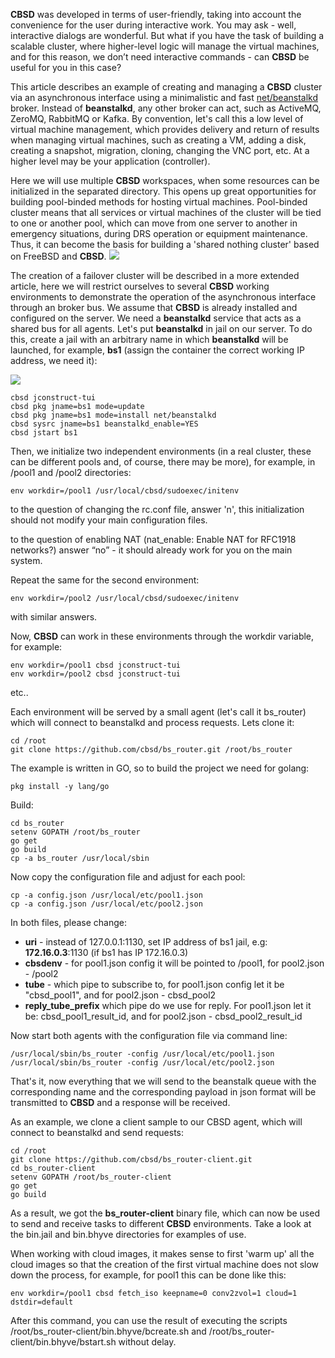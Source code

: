 **CBSD** was developed in terms of user-friendly, taking into account the convenience for the user during interactive work. You may ask - well, interactive dialogs
are wonderful. But what if you have the task of building a scalable cluster, where higher-level logic will manage the virtual machines, and for this reason,
we don’t need interactive commands - can **CBSD** be useful for you in this case?

This article describes an example of creating and managing a **CBSD** cluster via an asynchronous interface using a minimalistic and fast [net/beanstalkd](http://xph.us/software/beanstalkd/) broker.
Instead of **beanstalkd**, any other broker can act, such as ActiveMQ, ZeroMQ, RabbitMQ or Kafka.
By convention, let's call this a low level of virtual machine management, which provides delivery and return of results when managing virtual machines,
such as creating a VM, adding a disk, creating a snapshot, migration, cloning, changing the VNC port, etc. At a higher level may be your application (controller).

Here we will use multiple **CBSD** workspaces, when some resources can be initialized in the separated directory.
This opens up great opportunities for building pool-binded methods for hosting virtual machines. Pool-binded cluster means that all services or virtual machines
of the cluster will be tied to one or another pool, which can move from one server to another in emergency situations, during DRS operation or equipment maintenance.
Thus, it can become the basis for building a 'shared nothing cluster' based on FreeBSD and **CBSD**.
![](http://www.bsdstore.ru/img/cbsd_pool_mq1.png)

The creation of a failover cluster will be described in a more extended article, here we will restrict ourselves to several **CBSD**
working environments to demonstrate the operation of the asynchronous interface through an broker bus.
We assume that **CBSD** is already installed and configured on the server.
We need a **beanstalkd** service that acts as a shared bus for all agents.
Let's put **beanstalkd** in jail on our server.
To do this, create a jail with an arbitrary name in which **beanstalkd** will be launched, for example, **bs1** (assign the container the correct working IP address, we need it):

![](http://www.bsdstore.ru/img/cbsd_pool_mq2.png)

```
cbsd jconstruct-tui
cbsd pkg jname=bs1 mode=update
cbsd pkg jname=bs1 mode=install net/beanstalkd
cbsd sysrc jname=bs1 beanstalkd_enable=YES
cbsd jstart bs1
```

Then, we initialize two independent environments (in a real cluster, these can be different pools and, of course, there may be more), for example, in /pool1 and /pool2 directories:

```
env workdir=/pool1 /usr/local/cbsd/sudoexec/initenv
```

to the question of changing the rc.conf file, answer 'n', this initialization should not modify your main configuration files.

to the question of enabling NAT (nat\_enable: Enable NAT for RFC1918 networks?) answer “no” - it should already work for you on the main system.

Repeat the same for the second environment:

```
env workdir=/pool2 /usr/local/cbsd/sudoexec/initenv
```

with similar answers.

Now, **CBSD** can work in these environments through the workdir variable, for example:

```
env workdir=/pool1 cbsd jconstruct-tui
env workdir=/pool2 cbsd jconstruct-tui
```

etc..

Each environment will be served by a small agent (let's call it bs\_router) which will connect to beanstalkd and process requests. Lets clone it:

```
cd /root
git clone https://github.com/cbsd/bs_router.git /root/bs_router
```

The example is written in GO, so to build the project we need for golang:

```
pkg install -y lang/go
```

Build:

```
cd bs_router
setenv GOPATH /root/bs_router
go get
go build
cp -a bs_router /usr/local/sbin
```

Now copy the configuration file and adjust for each pool:

```
cp -a config.json /usr/local/etc/pool1.json
cp -a config.json /usr/local/etc/pool2.json
```

In both files, please change:

- **uri** \- instead of 127.0.0.1:1130, set IP address of bs1 jail, e.g: **172.16.0.3**:1130 (if bs1 has IP 172.16.0.3)
- **cbsdenv** \- for pool1.json config it will be pointed to /pool1, for pool2.json - /pool2
- **tube** \- which pipe to subscribe to, for pool1.json config let it be "cbsd\_pool1", and for pool2.json - cbsd\_pool2
- **reply\_tube\_prefix** which pipe do we use for reply. For pool1.json let it be: cbsd\_pool1\_result\_id, and for pool2.json - cbsd\_pool2\_result\_id

Now start both agents with the configuration file via command line:

```
/usr/local/sbin/bs_router -config /usr/local/etc/pool1.json
/usr/local/sbin/bs_router -config /usr/local/etc/pool2.json
```

That's it, now everything that we will send to the beanstalk queue with the corresponding name and the corresponding payload in json format will be transmitted to **CBSD** and a response will be received.

As an example, we clone a client sample to our CBSD agent, which will connect to beanstalkd and send requests:

```
cd /root
git clone https://github.com/cbsd/bs_router-client.git
cd bs_router-client
setenv GOPATH /root/bs_router-client
go get
go build
```

As a result, we got the **bs\_router-client** binary file, which can now be used to send and receive tasks to different **CBSD** environments.
Take a look at the bin.jail and bin.bhyve directories for examples of use.

When working with cloud images, it makes sense to first 'warm up' all the cloud images so that the creation of the first virtual machine does not slow down the process,
for example, for pool1 this can be done like this:

```
env workdir=/pool1 cbsd fetch_iso keepname=0 conv2zvol=1 cloud=1 dstdir=default
```

After this command, you can use the result of executing the scripts /root/bs\_router-client/bin.bhyve/bcreate.sh and /root/bs\_router-client/bin.bhyve/bstart.sh without delay.

